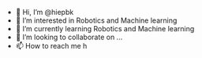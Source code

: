- 👋 Hi, I’m @hiepbk
- 👀 I’m interested in Robotics and Machine learning
- 🌱 I’m currently learning Robotics and Machine learning
- 💞️ I’m looking to collaborate on ...
- 📫 How to reach me h

<!---
hiepbk/hiepbk is a ✨ special ✨ repository because its `README.md` (this file) appears on your GitHub profile.
You can click the Preview link to take a look at your changes.
--->
